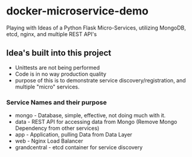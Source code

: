 # docker-microservice-demo
Playing with Ideas of a Python Flask Micro-Services, utilizing MongoDB, etcd, nginx, and multiple REST API's


## Idea's built into this project

 - Unittests are not being performed
 - Code is in no way production quality
 - purpose of this is to demonstrate service discovery/registration, and multiple "micro" services.


### Service Names and their purpose

 - mongo - Database, simple, effective, not doing much with it.
 - data - REST API for accessing data from Mongo (Remove Mongo Dependency from other services)
 - app - Application, pulling Data from Data Layer
 - web - Nginx Load Balancer
 - grandcentral - etcd container for service discovery


